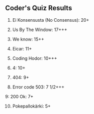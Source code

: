 ## Coder's Quiz Results

1. Ei Konsensusta (No Consensus): 20+

2. Us By The Window: 17+++

3. We know: 15++

4. Eicar: 11+

5. Coding Hodor: 10+++

6. 4: 10+

7. 404: 9+

8. Error code 503: 7 1/2+++

9: 200 Ok: 7+

10. Pokepallokärki: 5+
